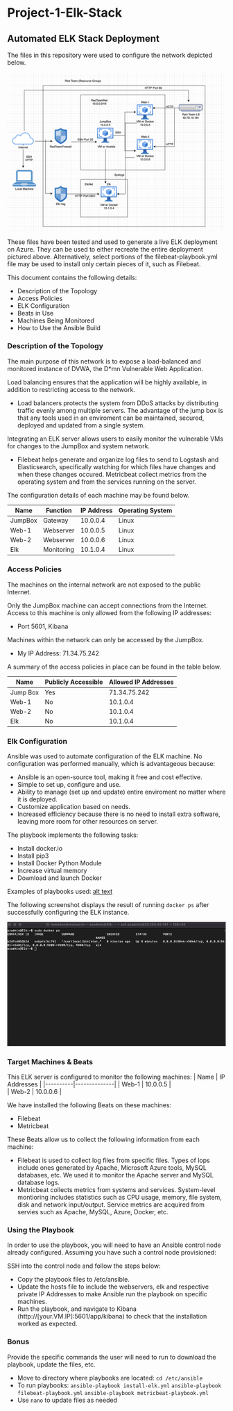 # Project-1-Elk-Stack

## Automated ELK Stack Deployment

The files in this repository were used to configure the network depicted below.

![alt text](https://github.com/macmcm95/Project-1-Elk-Stack/blob/main/Diagrams/Project1.png)

These files have been tested and used to generate a live ELK deployment on Azure. They can be used to either recreate the entire deployment pictured above. Alternatively, select portions of the filebeat-playbook.yml file may be used to install only certain pieces of it, such as Filebeat.


This document contains the following details:
- Description of the Topology
- Access Policies
- ELK Configuration
- Beats in Use
- Machines Being Monitored
- How to Use the Ansible Build


### Description of the Topology

The main purpose of this network is to expose a load-balanced and monitored instance of DVWA, the D*mn Vulnerable Web Application.

Load balancing ensures that the application will be highly available, in addition to restricting access to the network.
- Load balancers protects the system from DDoS attacks by distributing traffic evenly among multiple servers. The advantage of the jump box is that any tools used in an enviroment can be maintained, secured, deployed and updated from a single system.

Integrating an ELK server allows users to easily monitor the vulnerable VMs for changes to the JumpBox and system network.
- Filebeat helps generate and organize log files to send to Logstash and Elasticsearch, specifically watching for which files have changes and when these changes occured. Metricbeat collect metrics from the operating system and from the services running on the server.

The configuration details of each machine may be found below.

| Name     | Function | IP Address | Operating System |
|----------|----------|------------|------------------|
| JumpBox  | Gateway  | 10.0.0.4   | Linux            |
| Web-1    | Webserver| 10.0.0.5   | Linux            |
| Web-2    | Webserver| 10.0.0.6   | Linux            |
| Elk      |Monitoring| 10.1.0.4   | Linux            |

### Access Policies

The machines on the internal network are not exposed to the public Internet. 

Only the JumpBox machine can accept connections from the Internet. Access to this machine is only allowed from the following IP addresses:
- Port 5601, Kibana

Machines within the network can only be accessed by the JumpBox.
- My IP Address: 71.34.75.242

A summary of the access policies in place can be found in the table below.

| Name     | Publicly Accessible | Allowed IP Addresses |
|----------|---------------------|----------------------|
| Jump Box | Yes                 |  71.34.75.242        |
| Web-1    | No                  |  10.1.0.4            |
| Web-2    | No                  |  10.1.0.4            |
| Elk      | No                  |  10.1.0.4            |

### Elk Configuration

Ansible was used to automate configuration of the ELK machine. No configuration was performed manually, which is advantageous because:
- Ansible is an open-source tool, making it free and cost effective.
- Simple to set up, configure and use.
- Ability to manage (set up and update) entire enviroment no matter where it is deployed.
- Customize application based on needs.
- Increased efficiency because there is no need to install extra software, leaving more room for other resources on server.

The playbook implements the following tasks:
- Install docker.io
- Install pip3
- Install Docker Python Module
- Increase virtual memory
- Download and launch Docker

Examples of playbooks used: [alt text](https://github.com/macmcm95/Project-1-Elk-Stack/blob/main/Ansible/filebeat-playbook.yml "filebeat-playbook.yml")

The following screenshot displays the result of running `docker ps` after successfully configuring the ELK instance.

![alt text](https://github.com/macmcm95/Project-1-Elk-Stack/blob/main/Images/docker%20ps.png)

### Target Machines & Beats

This ELK server is configured to monitor the following machines:
| Name     | IP Addresses | 
|----------|--------------|
| Web-1    | 10.0.0.5     |  
| Web-2    | 10.0.0.6     |

We have installed the following Beats on these machines:
- Filebeat
- Metricbeat

These Beats allow us to collect the following information from each machine:
- Filebeat is used to collect log files from specific files. Types of lops include ones generated by Apache, Microsoft Azure tools, MySQL databases, etc. We used it to monitor the Apache server and MySQL database logs.
- Metricbeat collects metrics from systems and services. System-level montioring includes statistics such as CPU usage, memory, file system, disk and network input/output. Service metrics are acquired from servies such as Apache, MySQL, Azure, Docker, etc. 

### Using the Playbook

In order to use the playbook, you will need to have an Ansible control node already configured. Assuming you have such a control node provisioned: 

SSH into the control node and follow the steps below:
- Copy the playbook files to /etc/ansible.
- Update the hosts file to include the webservers, elk and respective private IP Addresses to make Ansible run the playbook on specific machines.
- Run the playbook, and navigate to Kibana (http://[your.VM.IP]:5601/app/kibana) to check that the installation worked as expected.

### **Bonus**

Provide the specific commands the user will need to run to download the playbook, update the files, etc.
- Move to directory where playbooks are located: `cd /etc/ansible`
- To run playbooks: `ansible-playbook install-elk.yml` `ansible-playbook filebeat-playbook.yml` `ansible-playbook metricbeat-playbook.yml`
- Use `nano` to update files as needed
